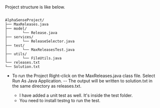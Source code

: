 Project structure is like below.

```

AlphaSenseProject/
├── MaxReleases.java
├── model/
│       └── Release.java
├── services/
│       └── ReleaseSelector.java
├── test/
│       └── MaxReleasesTest.java
├── utils/
│       └── FileUtils.java
└── releases.txt
└── Solution.txt

```

 * To run the Project
Right-click on the MaxReleases.java class file. 
Select Run As Java Application.
 -- The output will be written to solution.txt in the same directory as releases.txt.

    * I have added a unit test as well. It's inside the test folder. 
    * You need to install testng to run the test.
